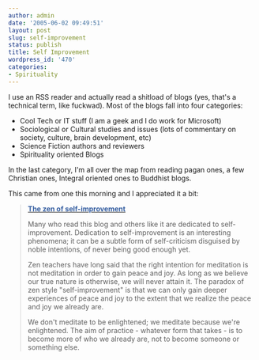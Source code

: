 ```yaml
---
author: admin
date: '2005-06-02 09:49:51'
layout: post
slug: self-improvement
status: publish
title: Self Improvement
wordpress_id: '470'
categories:
- Spirituality
---
```

<P>I use an RSS reader and actually read a shitload of blogs (yes, that's a technical term, like fuckwad). Most of the blogs fall into&nbsp;four categories:</P>
<UL>
<LI>Cool Tech or IT stuff (I am a geek and I do work for Microsoft)</LI>
<LI>Sociological or Cultural studies and issues (lots of commentary on society, culture, brain development, etc)</LI>
<LI>Science Fiction authors and reviewers</LI>
<LI>Spirituality oriented Blogs</LI></UL>
<P>In the last category, I'm all over the map from reading pagan ones, a few Christian ones, Integral oriented ones to Buddhist blogs.</P>
<P>This came from one this morning and I appreciated it a bit:</P>
<blockquote><DIV><A href="http://www.jackzen.com/archives/2005/06/good_enough.html"><FONT color=#355ea0><B>The zen of self-improvement</B> </FONT></A></DIV>
<P>Many who read this blog and others like it are dedicated to self-improvement. Dedication to self-improvement is an interesting phenomena; it can be a subtle form of self-criticism disguised by noble intentions, of never being good enough yet.</P>
<P>Zen teachers have long said that the right intention for meditation is not meditation in order to gain peace and joy. As long as we believe our true nature is otherwise, we will never attain it. The paradox of zen style "self-improvement" is that we can only gain deeper experiences of peace and joy to the extent that we realize the peace and joy we already are. </P>
<P>We don't meditate to be enlightened; we meditate because we're enlightened. The aim of practice - whatever form that takes - is to become more of who we already are, not to become someone or something else.</P></blockquote>
